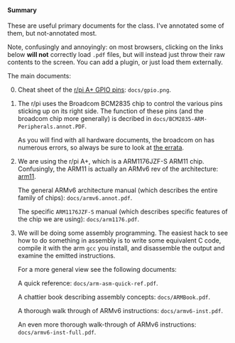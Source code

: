 #### Summary

These are useful primary documents for the class.  I've annotated some
of them, but not-annotated most.

Note, confusingly and annoyingly: on most browsers, clicking on the
links below **will not** correctly load `.pdf` files, but will instead
just throw their raw contents to the screen.  You can add a plugin,
or just load them externally.

The main documents:

   0.  Cheat sheet of the [r/pi A+ GPIO pins](docs/gpio.png): `docs/gpio.png`.

   1.  The r/pi uses the Broadcom BCM2835 chip to control  the various
       pins sticking up on its right side.  The function of these
       pins (and the broadcom chip more generally) is decribed in
       `docs/BCM2835-ARM-Peripherals.annot.PDF`.

       As you will find with all hardware documents, the broadcom
       on has numerous errors, so always be sure to look at [the
       errata](https://elinux.org/BCM2835_datasheet_errata).

   2. We are using the r/pi A+, which is a ARM1176JZF-S ARM11 chip.
      Confusingly, the ARM11 is actually an ARMv6 rev of the
      architecture: [arm11](https://en.wikipedia.org/wiki/ARM11).
  
      The general ARMv6 architecture manual (which describes the entire
      family of chips): `docs/armv6.annot.pdf`.

      The specific `ARM1176JZF-S` manual (which describes specific features
      of the chip we are using):  `docs/arm1176.pdf`.

   2. We will be doing some assembly programming.  The easiest hack to
      see how to do something in assembly is to write some equivalent C
      code, compile it with the arm `gcc` you install, and disassemble
      the output and examine the emitted instructions.   

      For a more general view see the following documents:

      A quick reference: `docs/arm-asm-quick-ref.pdf`.

      A chattier book describing assembly concepts: `docs/ARMBook.pdf`.

      A thorough walk through of ARMv6 instructions: `docs/armv6-inst.pdf`.

      An even more thorough walk-through of ARMv6 instructions: `docs/armv6-inst-full.pdf`.
